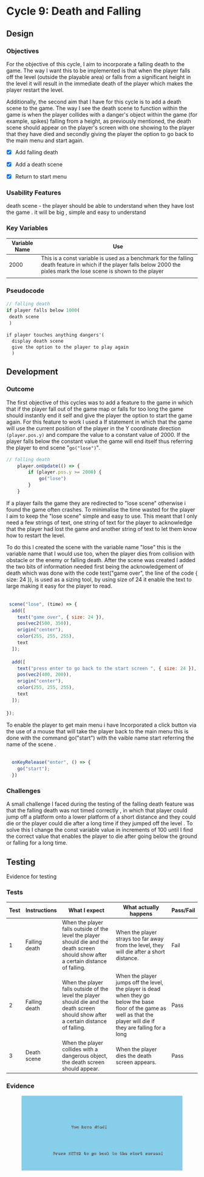 # Cycle 9: Death and Falling

##

## Design

### Objectives

For the objective of this cycle, I aim to incorporate a falling death to the game. The way I want this to be implemented is that when the player falls off the level (outside the playable area) or falls from a significant height in the level it will result in the immediate death of the player which makes the player restart the level.

Additionally, the second aim that I have for this cycle is to add a death scene to the game. The way I see the death scene to function within the game is when the player collides with a danger's object within the game (for example, spikes) falling from a height, as previously mentioned, the death scene should appear on the player's screen with one showing to the player that they have died and secondly giving the player the option to go back to the main menu and start again.  &#x20;



* [x] Add falling death   &#x20;
* [x] Add a death scene&#x20;
* [x] Return to start menu



### Usability Features

&#x20; death scene - the player should be able to understand when they have lost the game . it will be big , simple and easy to understand&#x20;

### Key Variables

| Variable Name | Use                                                                                                                                                                            |
| ------------- | ------------------------------------------------------------------------------------------------------------------------------------------------------------------------------ |
| 2000          | This is a const variable  is used as a benchmark for the falling death feature in which if the player falls below 2000 the pixles  mark the lose scene is shown to the player  |
|               |                                                                                                                                                                                |

### Pseudocode



```javascript
// falling death 
if player falls below 1000(
 death scene
 )
```

```
if player touches anything dangers'(
  display death scene
  give the option to the player to play again 
  )
```

## Development

### Outcome

The first objective of this cycles was to add a feature to the game in which that if the player fall out  of the game map or falls for too long the game should instantly end it self and give the player the option to start the game again. For this feature to work l used a If statement in which that the game will use the current position of the player in the Y coordinate direction `(player.pos.y)` and compare the value to a constant value of 2000. If the player falls below the constant value the game will end itself thus referring the player to end scene "`go("lose")`".

```javascript
// falling death 
 	player.onUpdate(() => {
		if (player.pos.y >= 2000) {
			go("lose")
		}
	}

```

If a player fails the game they are redirected to "lose scene" otherwise i found the game often crashes. To minimalise the time wasted for the player I aim to keep the "lose scene" simple and easy to use. This meant that I only need a few strings of text, one string of text for the player to acknowledge that the player had lost the game and another string of text to let them know how to restart the level.&#x20;

To do this l created the scene with the variable name  "lose" this is the variable name that I would use too, when the player dies from collision with obstacle or the enemy or falling death. After the scene was created I added the two bits of information needed first being the acknowledgement of death which was done with the code text("game over",  the line of the code { size: 24 }), is used as a sizing tool, by using size of 24 it enable the text to large making it easy for the player to read.&#x20;

```javascript
  
 scene("lose", (time) => {
  add([
    text("game over", { size: 24 }),
    pos(vec2(500, 350)),
    origin("center"),
    color(255, 255, 255),
    text
  ]);

  add([
    text("press enter to go back to the start screen ", { size: 24 }),
    pos(vec2(400, 200)),
    origin("center"),
    color(255, 255, 255),
    text
  ]);

});
```

To enable the player to get main menu i have Incorporated a click button via the use of a mouse that will take the player back to the main menu this is done with the command  go("start") with the vaible name start referring the name of the scene .&#x20;

```javascript

  onKeyRelease("enter", () => {
    go("start");
  })
```

### Challenges

A small challenge I faced during the testing of the falling death feature was that the falling death was not timed correctly , in which that player could jump off a platform onto a lower platform of a short distance and they could die or the player could die after a long time if they jumped off the level . To solve this I change the const variable value in increments of 100 until I find the correct value that enables the player to die after going below the ground or falling for a long time.

## Testing

Evidence for testing

### Tests

| Test | Instructions   | What I expect                                                                                                                           | What actually happens                                                                                                                                                     | Pass/Fail |
| ---- | -------------- | --------------------------------------------------------------------------------------------------------------------------------------- | ------------------------------------------------------------------------------------------------------------------------------------------------------------------------- | --------- |
| 1    | Falling death  | When the player falls outside of the level the player should die and the death screen should show after a certain distance of falling.  | When the player strays too far away from the level, they will die after a short distance.                                                                                 | Fail      |
| 2    | Falling death  | When the player falls outside of the level the player should die and the death screen should show after a certain distance of falling.  | When the player jumps off the level, the player is dead when they go below the base floor of the game as well as that the player will die if they are falling for a long  | Pass      |
| 3    | Death scene    | When the player collides with a dangerous object, the death screen should appear.                                                       | When the player dies the death screen appears.                                                                                                                            | Pass      |

### Evidence

<figure><img src="../.gitbook/assets/image (1).png" alt=""><figcaption></figcaption></figure>
